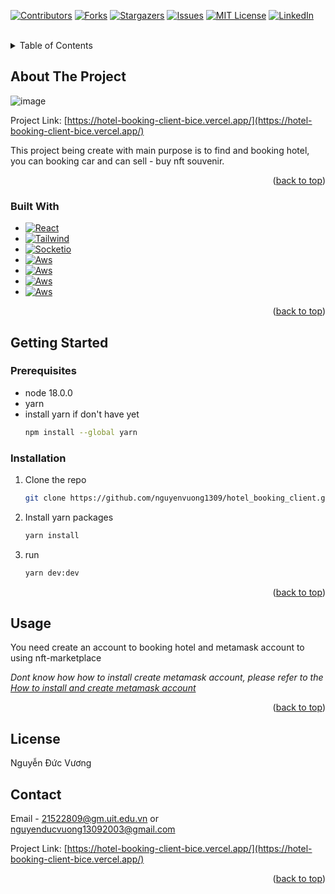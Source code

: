 <!-- Improved compatibility of back to top link: See: https://github.com/othneildrew/Best-README-Template/pull/73 -->
<a name="readme-top"></a>
<!--
*** Thanks for checking out the Best-README-Template. If you have a suggestion
*** that would make this better, please fork the repo and create a pull request
*** or simply open an issue with the tag "enhancement".
*** Don't forget to give the project a star!
*** Thanks again! Now go create something AMAZING! :D
-->



<!-- PROJECT SHIELDS -->
<!--
*** I'm using markdown "reference style" links for readability.
*** Reference links are enclosed in brackets [ ] instead of parentheses ( ).
*** See the bottom of this document for the declaration of the reference variables
*** for contributors-url, forks-url, etc. This is an optional, concise syntax you may use.
*** https://www.markdownguide.org/basic-syntax/#reference-style-links
-->
[![Contributors][contributors-shield]][contributors-url]
[![Forks][forks-shield]][contributors-url]
[![Stargazers][stars-shield]][contributors-url]
[![Issues][issues-shield]][contributors-url]
[![MIT License][license-shield]][contributors-url]
[![LinkedIn][linkedin-shield]][linkedin-url]



<!-- PROJECT LOGO -->
<br />
<!-- <div align="center">
  <a href="https://github.com/othneildrew/Best-README-Template">
    <img src="images/logo.png" alt="Logo" width="80" height="80">
  </a>

  <h3 align="center">Best-README-Template</h3>

  <p align="center">
    An awesome README template to jumpstart your projects!
    <br />
    <a href="https://github.com/othneildrew/Best-README-Template"><strong>Explore the docs »</strong></a>
    <br />
    <br />
    <a href="https://github.com/othneildrew/Best-README-Template">View Demo</a>
    ·
    <a href="https://github.com/othneildrew/Best-README-Template/issues">Report Bug</a>
    ·
    <a href="https://github.com/othneildrew/Best-README-Template/issues">Request Feature</a>
  </p>
</div> -->



<!-- TABLE OF CONTENTS -->
<details>
  <summary>Table of Contents</summary>
  <ol>
    <li>
      <a href="#about-the-project">About The Project</a>
      <ul>
        <li><a href="#built-with">Built With</a></li>
      </ul>
    </li>
    <li>
      <a href="#getting-started">Getting Started</a>
      <ul>
        <li><a href="#prerequisites">Prerequisites</a></li>
        <li><a href="#installation">Installation</a></li>
      </ul>
    </li>
    <li><a href="#usage">Usage</a></li>
  </ol>
</details>



<!-- ABOUT THE PROJECT -->
## About The Project

![image](https://github.com/nguyenvuong1309/Blog/assets/100818110/495f7e1f-b260-4d7b-a2e8-8e60ae6e8c90)

Project Link: [https://hotel-booking-client-bice.vercel.app/](https://hotel-booking-client-bice.vercel.app/)

This project being create with main purpose is to find and booking hotel, you can booking car and can sell - buy nft souvenir.


<p align="right">(<a href="#readme-top">back to top</a>)</p>



### Built With


* [![React][React.js]][React-url]
* [![Tailwind][Tailwind.js]][Tailwind-url]
* [![Socketio][Socket.js]][Socketio-url]
* [![Aws][Aws.js]][Aws-url]
* [![Aws][Vercel.js]][Aws-url]
* [![Aws][Render.js]][Aws-url]
* [![Aws][Solidity.js]][Aws-url]

<p align="right">(<a href="#readme-top">back to top</a>)</p>



<!-- GETTING STARTED -->
## Getting Started
### Prerequisites

* node 18.0.0
* yarn
* install yarn if don't have yet
  ```sh
  npm install --global yarn
  ```

### Installation

1. Clone the repo
   ```sh
   git clone https://github.com/nguyenvuong1309/hotel_booking_client.git
   ```
2. Install yarn packages
   ```sh
   yarn install
   ```
3. run 
   ```sh
   yarn dev:dev
   ```

<p align="right">(<a href="#readme-top">back to top</a>)</p>



<!-- USAGE EXAMPLES -->
## Usage

You need create an account to booking hotel and metamask account to using nft-marketplace

_Dont know how how to install create metamask account, please refer to the [How to install and create metamask account](https://fptshop.com.vn/tin-tuc/thu-thuat/cach-tai-va-dang-ky-tai-khoan-vi-metamask-148708)_

<p align="right">(<a href="#readme-top">back to top</a>)</p>


<!-- LICENSE -->
## License
Nguyễn Đức Vương


<!-- CONTACT -->
## Contact

Email - 21522809@gm.uit.edu.vn or nguyenducvuong13092003@gmail.com

Project Link: [https://hotel-booking-client-bice.vercel.app/](https://hotel-booking-client-bice.vercel.app/)

<p align="right">(<a href="#readme-top">back to top</a>)</p>


<!-- MARKDOWN LINKS & IMAGES -->
<!-- https://www.markdownguide.org/basic-syntax/#reference-style-links -->
[contributors-shield]: https://img.shields.io/github/contributors/othneildrew/Best-README-Template.svg?style=for-the-badge
[contributors-url]: https://github.com/nguyenvuong1309
[forks-shield]: https://img.shields.io/github/forks/othneildrew/Best-README-Template.svg?style=for-the-badge
[forks-url]: https://github.com/othneildrew/Best-README-Template/network/members
[stars-shield]: https://img.shields.io/github/stars/othneildrew/Best-README-Template.svg?style=for-the-badge
[stars-url]: https://github.com/othneildrew/Best-README-Template/stargazers
[issues-shield]: https://img.shields.io/github/issues/othneildrew/Best-README-Template.svg?style=for-the-badge
[issues-url]: https://github.com/othneildrew/Best-README-Template/issues
[license-shield]: https://img.shields.io/github/license/othneildrew/Best-README-Template.svg?style=for-the-badge
[license-url]: https://github.com/othneildrew/Best-README-Template/blob/master/LICENSE.txt
[linkedin-shield]: https://img.shields.io/badge/-LinkedIn-black.svg?style=for-the-badge&logo=linkedin&colorB=555
[linkedin-url]: https://www.linkedin.com/in/v%C6%B0%C6%A1ng-nguy%E1%BB%85n-%C4%91%E1%BB%A9c-77aa2824a/
[product-screenshot]: images/screenshot.png



[React-url]: https://reactjs.org/
[React.js]: https://img.shields.io/badge/React-20232A?style=for-the-badge&logo=react&logoColor=61DAFB


[Tailwind-url]: https://tailwindcss.com/
[Tailwind.js]: https://img.shields.io/badge/tailwindcss-%2338B2AC.svg?style=for-the-badge&logo=tailwind-css&logoColor=white

[Socketio-url]: https://socket.io/
[Socket.js]: https://img.shields.io/badge/Socket.io-black?style=for-the-badge&logo=socket.io&badgeColor=010101

[Aws-url]: https://aws.amazon.com/
[Aws.js]: https://img.shields.io/badge/AWS-%23FF9900.svg?style=for-the-badge&logo=amazon-aws&logoColor=white

[Render-url]: https://dashboard.render.com/
[Render.js]: https://img.shields.io/badge/Render-%46E3B7.svg?style=for-the-badge&logo=render&logoColor=white

[Vercel-url]: https://vercel.com/
[Vercel.js]: https://img.shields.io/badge/vercel-%23000000.svg?style=for-the-badge&logo=vercel&logoColor=white

[Solidity-url]: https://docs.soliditylang.org/
[Solidity.js]: https://img.shields.io/badge/Solidity-%23363636.svg?style=for-the-badge&logo=solidity&logoColor=white


